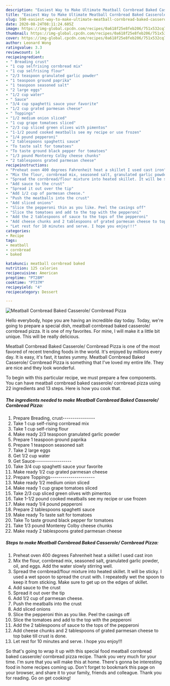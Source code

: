```yaml
---
description: "Easiest Way to Make Ultimate Meatball Cornbread Baked Casserole/ Cornbread Pizza"
title: "Easiest Way to Make Ultimate Meatball Cornbread Baked Casserole/ Cornbread Pizza"
slug: 590-easiest-way-to-make-ultimate-meatball-cornbread-baked-casserole-cornbread-pizza
date: 2020-08-24T08:11:24.605Z
image: https://img-global.cpcdn.com/recipes/0a618f25e8feb206/751x532cq70/meatball-cornbread-baked-casserole-cornbread-pizza-recipe-main-photo.jpg
thumbnail: https://img-global.cpcdn.com/recipes/0a618f25e8feb206/751x532cq70/meatball-cornbread-baked-casserole-cornbread-pizza-recipe-main-photo.jpg
cover: https://img-global.cpcdn.com/recipes/0a618f25e8feb206/751x532cq70/meatball-cornbread-baked-casserole-cornbread-pizza-recipe-main-photo.jpg
author: Leonard Wong
ratingvalue: 3.3
reviewcount: 14
recipeingredient:
- " Breading crust"
- "1 cup selfrising cornbread mix"
- "1 cup selfrising flour"
- "2/3 teaspoon granulated garlic powder"
- "1 teaspoon ground paprika"
- "1 teaspoon seasoned salt"
- "2 large eggs"
- "1/2 cup water"
- " Sauce"
- "3/4 cup spaghetti sauce your favorite"
- "1/2 cup grated parmesan cheese"
- " Toppings"
- "1/2 medium onion sliced"
- "1 cup grape tomatoes sliced"
- "2/3 cup sliced green olives with pimentos"
- "1-1/2 pound cooked meatballs see my recipe or use frozen"
- "1/4 pound pepperoni"
- "2 tablespoons spaghetti sauce"
- "To taste salt for tomatoes"
- "To taste ground black pepper for tomatoes"
- "1/3 pound Monterey Colby cheese chunks"
- "2 tablespoons grated parmesan cheese"
recipeinstructions:
- "Preheat oven 400 degrees Fahrenheit heat a skillet I used cast iron"
- "Mix the flour, cornbread mix, seasoned salt, granulated garlic powder, oil, and eggs. Add the water slowly stirring well."
- "Spread the cornbread/flour mixture into heated skillet. It will be sticky. I used a wet spoon to spread the crust with. I repeatedly wet the spoon to keep it from sticking. Make sure to get up on the edges of skillet."
- "Add sauce to the crust"
- "Spread it out over the tip"
- "Add 1/2 cup of parmesan cheese."
- "Push the meatballs into the crust"
- "Add sliced onions"
- "Slice the pepperoni thin as you like. Peel the casings off"
- "Slice the tomatoes and add to the top with the pepperoni"
- "Add the 2 tablespoons of sauce to the tops of the pepperoni"
- "Add cheese chunks and 2 tablespoons of grated parmesan cheese to top bake till crust is done."
- "Let rest for 10 minutes and serve. I hope you enjoy!!!"
categories:
- Recipe
tags:
- meatball
- cornbread
- baked

katakunci: meatball cornbread baked 
nutrition: 125 calories
recipecuisine: American
preptime: "PT28M"
cooktime: "PT37M"
recipeyield: "4"
recipecategory: Dessert

---
```



![Meatball Cornbread Baked Casserole/ Cornbread Pizza](https://img-global.cpcdn.com/recipes/0a618f25e8feb206/751x532cq70/meatball-cornbread-baked-casserole-cornbread-pizza-recipe-main-photo.jpg)

Hello everybody, hope you are having an incredible day today. Today, we're going to prepare a special dish, meatball cornbread baked casserole/ cornbread pizza. It is one of my favorites. For mine, I will make it a little bit unique. This will be really delicious.



Meatball Cornbread Baked Casserole/ Cornbread Pizza is one of the most favored of recent trending foods in the world. It's enjoyed by millions every day. It is easy, it's fast, it tastes yummy. Meatball Cornbread Baked Casserole/ Cornbread Pizza is something that I've loved my entire life. They are nice and they look wonderful.


To begin with this particular recipe, we must prepare a few components. You can have meatball cornbread baked casserole/ cornbread pizza using 22 ingredients and 13 steps. Here is how you cook that.

<!--inarticleads1-->

##### The ingredients needed to make Meatball Cornbread Baked Casserole/ Cornbread Pizza:

1. Prepare  Breading, crust----------------
1. Take 1 cup self-rising cornbread mix
1. Take 1 cup self-rising flour
1. Make ready 2/3 teaspoon granulated garlic powder
1. Prepare 1 teaspoon ground paprika
1. Prepare 1 teaspoon seasoned salt
1. Take 2 large eggs
1. Get 1/2 cup water
1. Get  Sauce------------------
1. Take 3/4 cup spaghetti sauce your favorite
1. Make ready 1/2 cup grated parmesan cheese
1. Prepare  Toppings----------------------
1. Make ready 1/2 medium onion sliced
1. Make ready 1 cup grape tomatoes sliced
1. Take 2/3 cup sliced green olives with pimentos
1. Take 1-1/2 pound cooked meatballs see my recipe or use frozen
1. Make ready 1/4 pound pepperoni
1. Prepare 2 tablespoons spaghetti sauce
1. Make ready To taste salt for tomatoes
1. Take To taste ground black pepper for tomatoes
1. Take 1/3 pound Monterey Colby cheese chunks
1. Make ready 2 tablespoons grated parmesan cheese




<!--inarticleads2-->

##### Steps to make Meatball Cornbread Baked Casserole/ Cornbread Pizza:

1. Preheat oven 400 degrees Fahrenheit heat a skillet I used cast iron
1. Mix the flour, cornbread mix, seasoned salt, granulated garlic powder, oil, and eggs. Add the water slowly stirring well.
1. Spread the cornbread/flour mixture into heated skillet. It will be sticky. I used a wet spoon to spread the crust with. I repeatedly wet the spoon to keep it from sticking. Make sure to get up on the edges of skillet.
1. Add sauce to the crust
1. Spread it out over the tip
1. Add 1/2 cup of parmesan cheese.
1. Push the meatballs into the crust
1. Add sliced onions
1. Slice the pepperoni thin as you like. Peel the casings off
1. Slice the tomatoes and add to the top with the pepperoni
1. Add the 2 tablespoons of sauce to the tops of the pepperoni
1. Add cheese chunks and 2 tablespoons of grated parmesan cheese to top bake till crust is done.
1. Let rest for 10 minutes and serve. I hope you enjoy!!!




So that's going to wrap it up with this special food meatball cornbread baked casserole/ cornbread pizza recipe. Thank you very much for your time. I'm sure that you will make this at home. There's gonna be interesting food in home recipes coming up. Don't forget to bookmark this page on your browser, and share it to your family, friends and colleague. Thank you for reading. Go on get cooking!
